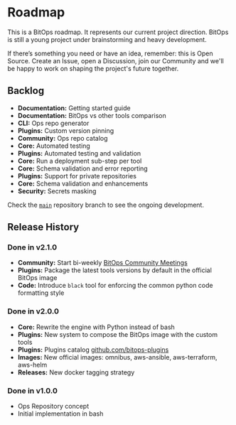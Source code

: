 # Roadmap

This is a BitOps roadmap. It represents our current project direction.
BitOps is still a young project under brainstorming and heavy development.

If there’s something you need or have an idea, remember: this is Open Source.
Create an Issue, open a Discussion, join our Community and we'll be happy to work on shaping the project's future together.

## Backlog
- **Documentation:** Getting started guide
- **Documentation:** BitOps vs other tools comparison
- **CLI:** Ops repo generator
- **Plugins:** Custom version pinning
- **Community:** Ops repo catalog
- **Core:** Automated testing
- **Plugins:** Automated testing and validation
- **Core:** Run a deployment sub-step per tool
- **Core:** Schema validation and error reporting
- **Plugins:** Support for private repositories
- **Core:** Schema validation and enhancements
- **Security:** Secrets masking

Check the [`main`](https://github.com/bitovi/bitops) repository branch to see the ongoing development.

## Release History
### Done in v2.1.0
  - **Community:** Start bi-weekly [BitOps Community Meetings](https://github.com/bitovi/bitops/discussions?discussions_q=label%3Atype%3Ameeting)
  - **Plugins:** Package the latest tools versions by default in the official BitOps image
  - **Code:** Introduce `black` tool for enforcing the common python code formatting style

### Done in v2.0.0
  - **Core:** Rewrite the engine with Python instead of bash
  - **Plugins:** New system to compose the BitOps image with the custom tools
  - **Plugins:** Plugins catalog [github.com/bitops-plugins](https://github.com/bitops-plugins/)
  - **Images:** New official images: omnibus, aws-ansible, aws-terraform, aws-helm
  - **Releases:** New docker tagging strategy

### Done in v1.0.0
  - Ops Repository concept
  - Initial implementation in bash
